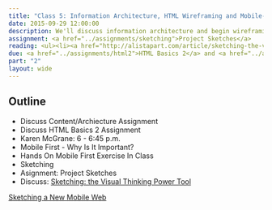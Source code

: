 ```yaml
---
title: "Class 5: Information Architecture, HTML Wireframing and Mobile-First Design"
date: 2015-09-29 12:00:00
description: We'll discuss information architecture and begin wireframing using HTML.  We'll discuss why designing mobile-first is important.  Special Guest Speaker via Skype 6 p.m. - <a href="http://karenmcgrane.com">Karen McGrane, Managing Partner, Bond Art + Science</a>
assignment: <a href="../assignments/sketching">Project Sketches</a>
reading: <ul><li><a href="http://alistapart.com/article/sketching-the-visual-thinking-power-tool">Sketching - the Visual Thinking Power Tool by Mike Rohde</a></li><li><i>Mobile First</i> - Ch. 1 Growth, Ch. 2 Constraints, Ch. 3 Capabilities</li></ul>
due: <a href="../assignments/html2">HTML Basics 2</a> and <a href="../assignments/content">Content/Architecture</a>
part: "2"
layout: wide
---
```


## Outline

* Discuss Content/Archiecture Assignment
* Discuss HTML Basics 2 Assignment
* Karen McGrane: 6 - 6:45 p.m.
* Mobile First - Why Is It Important?
* Hands On Mobile First Exercise In Class
* Sketching
* Asignment: Project Sketches
* Discuss:  [Sketching: the Visual Thinking Power Tool](http://alistapart.com/article/sketching-the-visual-thinking-power-tool)

<a href="http://www.smashingmagazine.com/2012/06/sketching-a-new-mobile-web/">Sketching a New Mobile Web</a>
